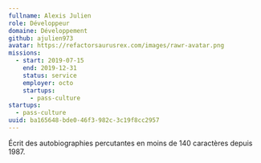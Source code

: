 ```yaml
---
fullname: Alexis Julien
role: Développeur
domaine: Développement
github: ajulien973
avatar: https://refactorsaurusrex.com/images/rawr-avatar.png
missions:
  - start: 2019-07-15
    end: 2019-12-31
    status: service
    employer: octo
    startups:
      - pass-culture
startups:
  - pass-culture
uuid: ba165648-bde0-46f3-982c-3c19f8cc2957
---
```

Écrit des autobiographies percutantes en moins de 140 caractères depuis 1987.